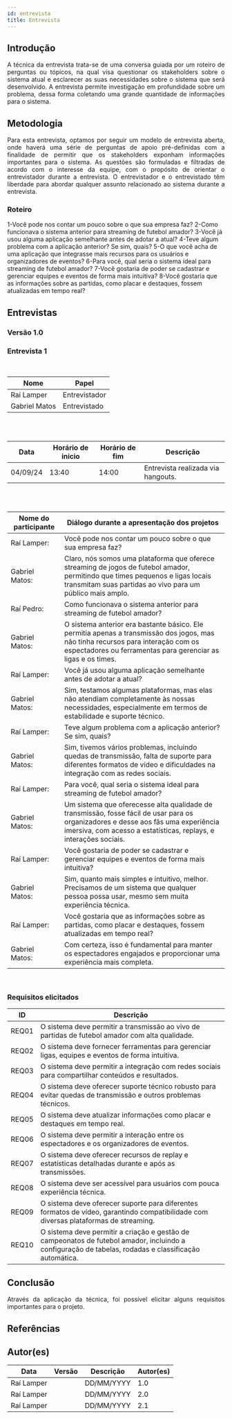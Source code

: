 ```yaml
---
id: entrevista
title: Entrevista
---
```


## Introdução
<p align = "justify">
A técnica da entrevista trata-se de uma conversa guiada por um roteiro de perguntas ou tópicos, na qual visa questionar os stakeholders sobre o sistema atual e esclarecer as suas necessidades sobre o sistema que será desenvolvido. A entrevista permite investigação em profundidade sobre um problema, dessa forma coletando uma grande quantidade de informações para o sistema.
</p>

## Metodologia
<p align = "justify">
Para esta entrevista, optamos por seguir um modelo de entrevista aberta, onde haverá uma série de perguntas de apoio pré-definidas com a finalidade de permitir que os stakeholders exponham informações importantes para o sistema. As questões são formuladas e filtradas de acordo com o interesse da equipe, com o propósito de orientar o entrevistador durante a entrevista. O entrevistador e o entrevistado têm liberdade para abordar qualquer assunto relacionado ao sistema durante a entrevista.
</p>

### Roteiro

1-Você pode nos contar um pouco sobre o que sua empresa faz?
2-Como funcionava o sistema anterior para streaming de futebol amador?
3-Você já usou alguma aplicação semelhante antes de adotar a atual?
4-Teve algum problema com a aplicação anterior? Se sim, quais?
5-O que você acha de uma aplicação que integrasse mais recursos para os usuários e organizadores de eventos?
6-Para você, qual seria o sistema ideal para streaming de futebol amador?
7-Você gostaria de poder se cadastrar e gerenciar equipes e eventos de forma mais intuitiva?
8-Você gostaria que as informações sobre as partidas, como placar e destaques, fossem atualizadas em tempo real?


## Entrevistas 

### Versão 1.0

### **Entrevista 1**

<br>

|Nome | Papel |
-----|------|
|Raí Lamper| Entrevistador|
|Gabriel Matos| Entrevistado|

<br>
<br>

|Data|Horário de inicio|Horário de fim |Descrição
----|-----|-----|---------|
|04/09/24 | 13:40| 14:00 | Entrevista realizada via hangouts.|

<br>
<br>
 
|Nome do participante|Diálogo durante a apresentação dos projetos|
|----|-------------|
|Raí Lamper:| Você pode nos contar um pouco sobre o que sua empresa faz? |
|Gabriel Matos:| Claro, nós somos uma plataforma que oferece streaming de jogos de futebol amador, permitindo que times pequenos e ligas locais transmitam suas partidas ao vivo para um público mais amplo. |
|Raí Pedro:| Como funcionava o sistema anterior para streaming de futebol amador?|
|Gabriel Matos:| O sistema anterior era bastante básico. Ele permitia apenas a transmissão dos jogos, mas não tinha recursos para interação com os espectadores ou ferramentas para gerenciar as ligas e os times.|
|Raí Lamper:| Você já usou alguma aplicação semelhante antes de adotar a atual?|
|Gabriel Matos:| Sim, testamos algumas plataformas, mas elas não atendiam completamente às nossas necessidades, especialmente em termos de estabilidade e suporte técnico.|
|Raí Lamper:| Teve algum problema com a aplicação anterior? Se sim, quais? |
|Gabriel Matos:| Sim, tivemos vários problemas, incluindo quedas de transmissão, falta de suporte para diferentes formatos de vídeo e dificuldades na integração com as redes sociais.|
|Raí Lamper:|  Para você, qual seria o sistema ideal para streaming de futebol amador?|
|Gabriel Matos:|  Um sistema que oferecesse alta qualidade de transmissão, fosse fácil de usar para os organizadores e desse aos fãs uma experiência imersiva, com acesso a estatísticas, replays, e interações sociais.|
|Raí Lamper:| Você gostaria de poder se cadastrar e gerenciar equipes e eventos de forma mais intuitiva?|
|Gabriel Matos:|  Sim, quanto mais simples e intuitivo, melhor. Precisamos de um sistema que qualquer pessoa possa usar, mesmo sem muita experiência técnica.|
|Raí Lamper:|  Você gostaria que as informações sobre as partidas, como placar e destaques, fossem atualizadas em tempo real?
|Gabriel Matos:| Com certeza, isso é fundamental para manter os espectadores engajados e proporcionar uma experiência mais completa.|

<br>
 
### Requisitos elicitados
 
|ID|Descrição|
|----|-------------|
|REQ01|O sistema deve permitir a transmissão ao vivo de partidas de futebol amador com alta qualidade.|
|REQ02|O sistema deve fornecer ferramentas para gerenciar ligas, equipes e eventos de forma intuitiva.|
|REQ03|O sistema deve permitir a integração com redes sociais para compartilhar conteúdos e resultados.|
|REQ04|O sistema deve oferecer suporte técnico robusto para evitar quedas de transmissão e outros problemas técnicos.|
|REQ05|O sistema deve atualizar informações como placar e destaques em tempo real.|
|REQ06|O sistema deve permitir a interação entre os espectadores e os organizadores de eventos.|
|REQ07|O sistema deve oferecer recursos de replay e estatísticas detalhadas durante e após as transmissões.|
|REQ08|O sistema deve ser acessível para usuários com pouca experiência técnica.|
|REQ09|	O sistema deve oferecer suporte para diferentes formatos de vídeo, garantindo compatibilidade com diversas plataformas de streaming.|
|REQ10|O sistema deve permitir a criação e gestão de campeonatos de futebol amador, incluindo a configuração de tabelas, rodadas e classificação automática.|


## Conclusão
<p align = "justify">
Através da aplicação da técnica, foi possível elicitar alguns requisitos importantes para o projeto.
</p>
 
## Referências

>
> 

## Autor(es)

| Data | Versão | Descrição | Autor(es) |
| -- | -- | -- | -- |
|Raí Lamper | |DD/MM/YYYY | 1.0 | Criação do documento |
|Raí Lamper | |DD/MM/YYYY | 2.0 | 	Adição da entrevista 1 |
|Raí Lamper | |DD/MM/YYYY | 2.1 | Adição dos requisitos elicitados e conclusão 
